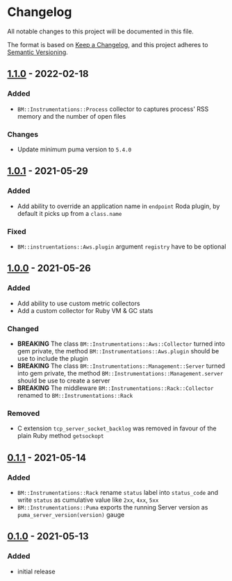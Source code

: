 # Changelog

All notable changes to this project will be documented in this file.

The format is based on [Keep a Changelog](https://keepachangelog.com/en/1.0.0/),
and this project adheres to [Semantic Versioning](https://semver.org/spec/v2.0.0.html).

## [1.1.0] - 2022-02-18

### Added
- `BM::Instrumentations::Process` collector to captures process' RSS memory and the number of open files

### Changes

- Update minimum puma version to `5.4.0`

## [1.0.1] - 2021-05-29

### Added

- Add ability to override an application name in `endpoint` Roda plugin, by default
  it picks up from a `class.name`

### Fixed

- `BM::instruentations::Aws.plugin` argument `registry` have to be optional

## [1.0.0] - 2021-05-26

### Added

- Add ability to use custom metric collectors
- Add a custom collector for Ruby VM & GC stats

### Changed

- __BREAKING__ The class `BM::Instrumentations::Aws::Collector` turned into gem private,
  the method `BM::Instrumentations::Aws.plugin` should be use to include the plugin
- __BREAKING__ The class `BM::Instrumentations::Management::Server` turned into gem private,
  the method `BM::Instrumentations::Management.server` should be use to create a server
- __BREAKING__ The middleware `BM::Instrumentations::Rack::Collector` renamed to
  `BM::Instrumentations::Rack`

### Removed

- C extension `tcp_server_socket_backlog` was removed in favour of the plain Ruby method `getsockopt`

## [0.1.1] - 2021-05-14

### Added
- `BM::Instrumentations::Rack` rename `status` label into `status_code` and write `status` as cumulative value
  like `2xx`, `4xx`, `5xx`
- `BM::Instrumentations::Puma` exports the running Server version as `puma_server_version(version)` gauge

## [0.1.0] - 2021-05-13

### Added
- initial release

[unreleased]: https://github.com/bookmate/bm-instrumentations/compare/v1.1.0...HEAD
[1.1.0]: https://github.com/bookmate/bm-instrumentations/compare/v1.1.0...v1.0.1
[1.0.1]: https://github.com/bookmate/bm-instrumentations/compare/v1.0.0...v1.0.1
[1.0.0]: https://github.com/bookmate/bm-instrumentations/compare/v0.1.1...v1.0.0
[0.1.1]: https://github.com/bookmate/bm-instrumentations/compare/v0.1.0...v0.1.1
[0.1.0]: https://github.com/bookmate/bm-instrumentations/releases/tag/v0.1.0

